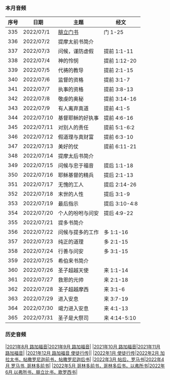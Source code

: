 
### 本月音频

|序号|日期|主题|经文|
|---|----|---|---|
|335|2022/07/1|[腓立门书](https://carmelbible.sgp1.digitaloceanspaces.com/202207/335.mp3)|门 1-25|
|336|2022/07/2|提摩太前书简介|
|337|2022/07/3|问候，谨防虚假|提前 1:1-11|
|338|2022/07/4|神的怜悯|提前 1:12-20|
|339|2022/07/5|代祷的教导|提前 2:1-15|
|340|2022/07/6|监督的资格|提前 3:1-7|
|341|2022/07/7|执事的资格|提前 3:8-13|
|342|2022/07/8|敬虔的奥秘|提前 3:14-16|
|343|2022/07/9|有人离弃真道|提前 4:1-5|
|344|2022/07/10|基督耶稣的好执事|提前 4:6-16|
|345|2022/07/11|对别人的责任|提前 5:1-6:2|
|346|2022/07/12|假道理与真财富|提前 6:3-10|
|347|2022/07/13|美好的仗|提前 6:11-21|
|348|2022/07/14|提摩太后书简介||
|349|2022/07/15|问候与忠于福音|提后 1:1-18|
|350|2022/07/16|耶稣基督的精兵|提后 2:1-13|
|351|2022/07/17|无愧的工人|提后 2:14-26|
|352|2022/07/18|末世的人性|提后 3:1-9|
|353|2022/07/19|最后指示|提后 3:10-4:8|
|354|2022/07/20|个人的吩咐与问安|提后 4:9-22|
|355|2022/07/21|提多书简介||
|356|2022/07/22|问候与提多的工作|多 1:1-16|
|357|2022/07/23|纯正的道理|多 2:1-15|
|358|2022/07/24|行善与问安|多 3:1-15|
|359|2022/07/25|希伯来书简介||
|360|2022/07/26|圣子超越天使|来 1:1-14|
|361|2022/07/27|救恩的元帅|来 2:1-18|
|362|2022/07/28|圣子超越摩西|来 3:1-6|
|363|2022/07/29|进入安息|来 3:7-19|
|364|2022/07/30|竭力进入安息|来 4:1-13|
|365|2022/07/31|圣子是大祭司|来 4:14-5:10|


### 历史音频

|[2021年8月 路加福音](202108)|[2021年9月 路加福音](202109)|
|[2021年10月 路加福音](202110)|[2021年11月 路加福音](202111)|
|[2021年12月 路加福音 使徒行传](202112)||
|[2022年1月 使徒行传](202201)|[2022年2月 加拉太书，帖撒罗尼迦前书，帖撒罗尼迦后书](202202)|
|[2022年3月 帖后，罗马书](202203)|[2022年4月 罗马书, 哥林多前书](202204)|
|[2022年5月 哥林多前书，哥林多后书，以弗所书](202205)|[2022年6月 以弗所书，腓立比书，歌罗西书](202206)|
